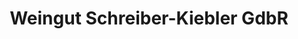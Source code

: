 ---
title: "Weingut Schreiber-Kiebler GdbR"
url: /klein-winternheim/weingut-schreiber-kiebler-gdbr/
shop: Spirituosen
---